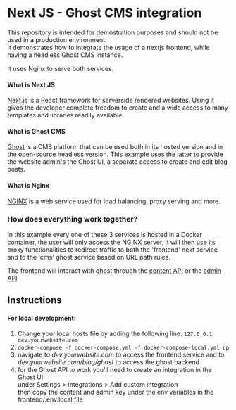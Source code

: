 # Next JS - Ghost CMS integration

This repository is intended for demostration purposes and should not be used in a production environment.  
It demonstrates how to integrate the usage of a nextjs frontend, while having a headless Ghost CMS instance.

It uses Nginx to serve both services.

#### What is Next JS
[Next.js](https://nextjs.org/) is a React framework for serverside rendered websites.
Using it gives the developer complete freedom to create and a wide access to many templates and libraries readily available.

#### What is Ghost CMS
[Ghost](https://ghost.org/) is a CMS platform that can be used both in its hosted version and in the open-source
headless version.
This example uses the latter to provide the website admin's the Ghost UI, a separate access to create and edit blog posts.

#### What is Nginx
[NGINX](https://www.nginx.com/) is a web service used for load balancing, proxy serving and more.

### How does everything work together?
In this example every one of these 3 services is hosted in a Docker container, the user will only access the NGINX server, 
it will then use its proxy functionalities to redirect traffic to both the 'frontend' next service and to the 'cms' ghost service
based on URL path rules.

  
The frontend will interact with ghost through the [content API](https://ghost.org/docs/content-api/) or the [admin API](https://ghost.org/docs/admin-api/)



## Instructions
#### For local development:
1. Change your local hosts file by adding the following line: `127.0.0.1 dev.yourwebsite.com`
2. `docker-compose -f docker-compose.yml -f docker-compose-local.yml up`
3. navigate to *dev.yourwebsite.com* to access the frontend service and to *dev.yourwebsite.com/blog/ghost* to access the ghost backend
4. for the Ghost API to work you'll need to create an integration in the Ghost UI.  
  under Settings > Integrations > Add custom integration  
  then copy the content and admin key under the env variables in the frontend/.env.local file
  